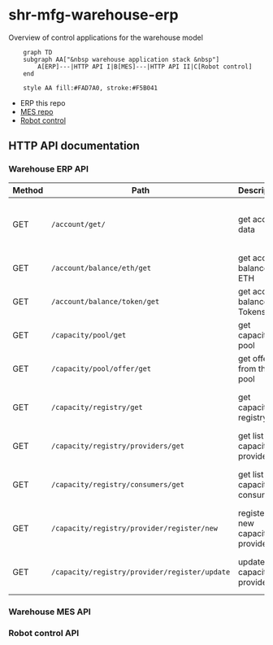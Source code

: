 # shr-mfg-warehouse-erp

Overview of control applications for the warehouse model

```mermaid
    graph TD
    subgraph AA["&nbsp warehouse application stack &nbsp"]
        A[ERP]---|HTTP API I|B[MES]---|HTTP API II|C[Robot control]
    end

    style AA fill:#FAD7A0, stroke:#F5B041
```

* ERP this repo
* [MES repo](https://github.com/fsprojekti/shr-mfg-robotic-arm-warehouse)
* [Robot control](https://github.com/fsprojekti/shr-mfg-robotic-arm-http-server)

## HTTP API documentation

### Warehouse ERP API

| Method | Path                                          | Description                        | Parameters | Response                                         |
|--------|-----------------------------------------------|------------------------------------|------------|--------------------------------------------------|
| GET    | `/account/get/`                               | get account data                   |            | {<br/>String address<br/>String privateKey<br/>} |
| GET    | `/account/balance/eth/get`                    | get account balance of ETH         |            | {<br/>String balance<br/>}                       |
| GET    | `/account/balance/token/get`                  | get account balance of Tokens      |            | {<br/>String balance<br/>}                       |
| GET    | `/capacity/pool/get`                          | get capacity pool                  |            | {<br/>String capacity<br/>}                      |
| GET    | `/capacity/pool/offer/get`                    | get offers from the pool           |            | {<br/>Array<Offer> offers<br/>}                  |
| GET    | `/capacity/registry/get`                      | get capacity registry              |            | {<br/>Object capacityRegistry<br/>}              |
| GET    | `/capacity/registry/providers/get`            | get list of capacity providers     |            | {<br/>Array<Providers> providers<br/>}           |
| GET    | `/capacity/registry/consumers/get`            | get list of capacity consumers     |            | {<br/>Array<Consumers> consumers<br/>}           |
| GET    | `/capacity/registry/provider/register/new`    | register new capacity provider url | String url | {<br/>String Address<br/>String url<br/>}        |
| GET    | `/capacity/registry/provider/register/update` | update capacity provider url       | String url | {<br/>String Address<br/>String url<br/>}        |

### Warehouse MES API

### Robot control API
